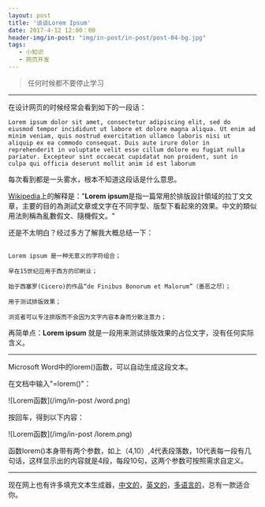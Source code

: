 ```yaml
---
layout: post
title: '谈谈Lorem Ipsum'
date: 2017-4-12 12:00：00
header-img/in-post: "img/in-post/in-post/post-04-bg.jpg"
tags: 
   - 小知识
   - 网页开发
---
```


> 任何时候都不要停止学习





------

在设计网页的时候经常会看到如下的一段话：

```
Lorem ipsum dolor sit amet, consectetur adipiscing elit, sed do eiusmod tempor incididunt ut labore et dolore magna aliqua. Ut enim ad minim veniam, quis nostrud exercitation ullamco laboris nisi ut aliquip ex ea commodo consequat. Duis aute irure dolor in reprehenderit in voluptate velit esse cillum dolore eu fugiat nulla pariatur. Excepteur sint occaecat cupidatat non proident, sunt in culpa qui officia deserunt mollit anim id est laborum
```
每次看到都是一头雾水，根本不知道这段话是什么意思。

[Wikipedia](https://zh.wikipedia.org/wiki/Lorem_ipsum)上的解释是："**Lorem ipsum**是指一篇常用於排版設計領域的拉丁文文章，主要的目的為測試文章或文字在不同字型、版型下看起來的效果。中文的類似用法則稱為亂數假文、隨機假文。"

还是不太明白？经过多方了解我大概总结一下：

```

Lorem ipsum 是一种无意义的字符组合；

早在15世纪应用于西方的印刷业；

始于西塞罗(Cicero)的作品“de Finibus Bonorum et Malorum”（善恶之尽）；

用于测试排版效果；

浏览者可以专注排版而不会因为文字内容本身而分散注意力；

```

再简单点：**Lorem ipsum** 就是一段用来测试排版效果的占位文字，没有任何实际含义。


------
Microsoft Word中的lorem()函数，可以自动生成这段文本。

在文档中输入"=lorem()"：

![Lorem函数](/img/in-post	/word.png)


按回车，得到以下内容：


![Lorem函数](/img/in-post	/lorem.png)





函数lorem()本身带有两个参数，如上（4,10）,4代表段落数，10代表每一段有几句话，这样显示出的内容就是4段，每段10句，这两个参数可按照需求自定义。

------

现在网上也有许多填充文本生成器，[中文的](http://www.richyli.com/tool/loremipsum/)，[英文的](http://www.lipsum.com/)，[多语言的](http://generator.lorem-ipsum.info/)，总有一款适合你。









